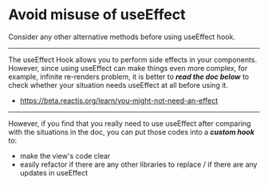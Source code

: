 # Avoid misuse of useEffect

Consider any other alternative methods before using useEffect hook.

---

The useEffect Hook allows you to perform side effects in your components. However, since using useEffect can make things even more complex, for example, infinite re-renders problem, it is better to **_read the doc below_** to check whether your situation needs useEffect at all before using it.

- https://beta.reactjs.org/learn/you-might-not-need-an-effect

---

However, if you find that you really need to use useEffect after comparing with the situations in the doc, you can put those codes into a **_custom hook_** to:

- make the view's code clear
- easily refactor if there are any other libraries to replace / if there are any updates in useEffect
